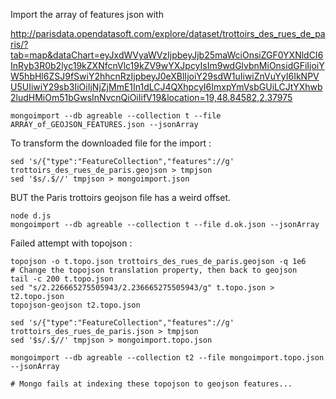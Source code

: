 Import the array of features json with

http://parisdata.opendatasoft.com/explore/dataset/trottoirs_des_rues_de_paris/?tab=map&dataChart=eyJxdWVyaWVzIjpbeyJjb25maWciOnsiZGF0YXNldCI6InRyb3R0b2lyc19kZXNfcnVlc19kZV9wYXJpcyIsIm9wdGlvbnMiOnsidGFiIjoiYW5hbHl6ZSJ9fSwiY2hhcnRzIjpbeyJ0eXBlIjoiY29sdW1uIiwiZnVuYyI6IkNPVU5UIiwiY29sb3IiOiIjNjZjMmE1In1dLCJ4QXhpcyI6ImxpYmVsbGUiLCJtYXhwb2ludHMiOm51bGwsInNvcnQiOiIifV19&location=19,48.84582,2.37975

```
mongoimport --db agreable --collection t --file ARRAY_of_GEOJSON_FEATURES.json --jsonArray
```

To transform the downloaded file for the import :

```
sed 's/{"type":"FeatureCollection","features"://g' trottoirs_des_rues_de_paris.geojson > tmpjson
sed '$s/.$//' tmpjson > mongoimport.json
```

BUT the Paris trottoirs geojson file has a weird offset.

```
node d.js
mongoimport --db agreable --collection t --file d.ok.json --jsonArray
```




Failed attempt with topojson :
```
topojson -o t.topo.json trottoirs_des_rues_de_paris.geojson -q 1e6
# Change the topojson translation property, then back to geojson
tail -c 200 t.topo.json
sed "s/2.226665275505943/2.236665275505943/g" t.topo.json > t2.topo.json
topojson-geojson t2.topo.json

sed 's/{"type":"FeatureCollection","features"://g' trottoirs_des_rues_de_paris.json > tmpjson
sed '$s/.$//' tmpjson > mongoimport.topo.json

mongoimport --db agreable --collection t2 --file mongoimport.topo.json --jsonArray

# Mongo fails at indexing these topojson to geojson features...
```
